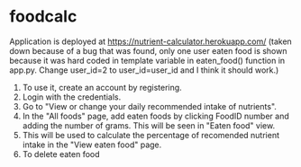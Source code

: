 # foodcalc

Application is deployed at https://nutrient-calculator.herokuapp.com/ (taken down because of a bug that was found, only one user eaten food is shown because it was hard coded in template variable in eaten_food() function in app.py. Change user_id=2 to user_id=user_id and I think it should work.)

1. To use it, create an account by registering. 
2. Login with the credentials. 
3. Go to "View or change your daily recommended intake of nutrients".
4. In the "All foods" page, add eaten foods by clicking FoodID number and adding the number of grams. This will be seen in "Eaten food" view.
5. This will be used to calculate the percentage of recomended nutrient intake in the "View eaten food" page.
6. To delete eaten food
